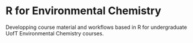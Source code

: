 # R for Environmental Chemistry 

Developping course material and workflows based in R for undergraduate UofT Environmental Chemistry courses. 


